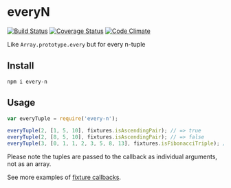# everyN

[![Build Status](https://travis-ci.org/javiercejudo/everyN.svg)](https://travis-ci.org/javiercejudo/everyN)
[![Coverage Status](https://coveralls.io/repos/javiercejudo/everyN/badge.svg?branch=master)](https://coveralls.io/r/javiercejudo/everyN?branch=master)
[![Code Climate](https://codeclimate.com/github/javiercejudo/everyN/badges/gpa.svg)](https://codeclimate.com/github/javiercejudo/everyN)

Like `Array.prototype.every` but for every n-tuple

## Install

    npm i every-n

## Usage

```js
var everyTuple = require('every-n');

everyTuple(2, [1, 5, 10], fixtures.isAscendingPair); // => true
everyTuple(2, [8, 5, 10], fixtures.isAscendingPair); // => false
everyTuple(3, [0, 1, 1, 2, 3, 5, 8, 13], fixtures.isFibonacciTriple); // => true
```

Please note the tuples are passed to the callback as individual arguments, not as an array.

See more examples of [fixture callbacks](fixtures/callbacks.js).
